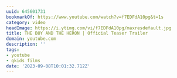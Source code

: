 ```yaml
---
uuid: 645601731
bookmarkOf: https://www.youtube.com/watch?v=f7EDFdA10pg&t=1s
category: video
headImage: https://i.ytimg.com/vi/f7EDFdA10pg/maxresdefault.jpg
title: THE BOY AND THE HERON | Official Teaser Trailer
domain: youtube.com
description: ''
tags:
- youtube
- gkids films
date: '2023-09-08T10:01:32.712Z'
---
```




